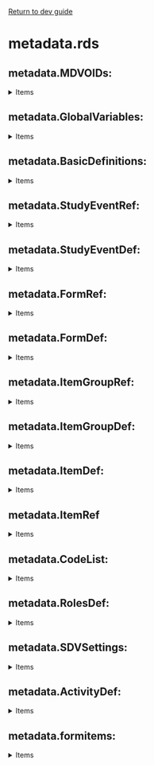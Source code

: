 [Return to dev guide](../dev_guide.md)
# metadata.rds  
## metadata.MDVOIDs: 
  <details><summary>Items  </summary> 

> a list of design versions applied in the study
    
  ```JavaScript   
"2.0",
  ```
  </details>
  
  ## metadata.GlobalVariables:   
  <details><summary>Items  </summary>     
    
  ```JavaScript   
    {
      StudyName: "MYSTUDY",
      StudyDescription: "MYSTUDY",
      ProtocolName: "000359",
    },
```
</details>

## metadata.BasicDefinitions:   
 <details><summary>Items  </summary>         
    
```JavaScript   
    {
      Definition: "MeasurementUnit",
      OID: "MU_17",
      Name: "mL",
    },
```     
</details>   
   
 ## metadata.StudyEventRef:    
  <details><summary>Items  </summary>        
    
```JavaScript   
    {
      MDVOID: "1.0",
      StudyEventOID: "E00",
      OrderNumber: "0",
      Mandatory: "No",
    },
```
   </details>    
   
## metadata.StudyEventDef:    
<details><summary>Items  </summary>
  
```JavaScript   
    {
      MDVOID: "1.0",
      OID: "E00",
      Name: "Subject Registration",
      Repeating: "No",
      Type: "Scheduled",
      Category: "AddEvent",
    },
```
</details>
       
## metadata.FormRef:    
<details><summary>Items  </summary>      
  
```JavaScript   
    {
      MDVOID: "1.0",
      StudyEventOID: "E00",
      FormOID: "IC",
    },
```
</details>   

## metadata.FormDef:   
<details><summary>Items  </summary>
  
  ```JavaScript   
    {
      MDVOID: "1.0",
      OID: "LB_LL_CC",
      Name: "Clinical Chemistry – Local lab",
      Repeating: "No",
      Sdv: "None",
      Hidden: "",
    },
 ```
 </details>
 
 ## metadata.ItemGroupRef:
 <details><summary>Items  </summary>
   
```JavaScript   
    {
      MDVOID: "1.0",
      FormOID: "LB_LL_CC",
      ItemGroupOID: "LB_LL_CCG22",
    },
```
</details>

## metadata.ItemGroupDef:
<details><summary>Items  </summary>
  
```JavaScript   
    {
      MDVOID: "1.0",
      OID: "LB_LL_CCG22",
      Name: "Instructions 22",
      Repeating: "No",
      IsReferenceData: "",
      SASDatasetName: "",
      Domain: "",
      Origin: "",
      Purpose: "",
      Comment: "",
    },
 ```
 </details>
 
 ## metadata.ItemDef:
  <details><summary>Items  </summary>
    
```JavaScript   
    {
      MDVOID: "1.0",
      OID: "CC_LBPERF",
      Name: "CC_LBPERF",
      DataType: "integer",
      Length: "12",
      SignificantDigits: "",
      SASFieldName: "",
      SDSVarName: "",
      Origin: "",
      Comment: "",
      Question: "Was the sample for clinical chemistry test collected?",
      MeasurementUnitOID: "",
      CodeListOID: "CL_HM_LBPERF",
      HtmlType: "radio",
      Sdv: "Required",
    },
```
</details>   

## metadata.ItemRef  
<details><summary>Items  </summary>
  
```JavaScript   
    {
      MDVOID: "1.0",
      ItemGroupOID: "CCG1",
      ItemOID: "CC_LBPERF",
    }
```
</details>

## metadata.CodeList:
<details><summary>Items  </summary>
  
```JavaScript   
    {
      MDVOID: "1.0",
      OID: "CL_VDYN",
      Name: "CL_VDYN",
      DataType: "text",
      SASFormatName: "YN",
      CodeListType: "CodeListItem",
      CodedValue: "Y",
      DecodedValue: "Yes",
      Rank: "",
      OrderNumber: "",
    },
```
</details>

## metadata.RolesDef:
<details><summary>Items  </summary>
  
```JavaScript   
    {
      MDVOID: "1.0",
      OID: "R1",
      Name: "Investigator",
      Permissions:
        "AddForm,ResetForm,AddPatient,EditForm,ScheduleEvent,EditEventSchedule,SignEvent,SignForm,ExportReport,DeleteSubjects,AnonymizeData,ViewRoles",
    },
```
</details>

## metadata.SDVSettings:
<details><summary>Items  </summary>
  
  ```JavaScript   
    {
      MDVOID: "1.0",
      SDVScope: "All",
    },
```
</details>

## metadata.ActivityDef:
<details><summary>Items  </summary>
  
```JavaScript   
    {
      MDVOID: "1.0",
      OID: "ACT_E00_START",
      ExcludeDateForm: "true",
    },
```
</details>

## metadata.formitems:
<details><summary>Items  </summary>
  
```JavaScript   
    {
      MDVOID: "1.0",
      FormOID: "LB_LL_CC",
      FormName: "Clinical Chemistry – Local lab",
      Hidden: "",
      ItemGroupOID: "LB_LL_CCG22",
      ItemOID: "NA",
      Name: "NA",
      DataType: "NA",
      Length: "NA",
      SignificantDigits: "NA",
      SASFieldName: "NA",
      SDSVarName: "NA",
      Origin: "NA",
      Comment: "NA",
      Question: "NA",
      MeasurementUnitOID: "NA",
      CodeListOID: "NA",
      HtmlType: "NA",
      Sdv: "NA",
    },
```
</details>

